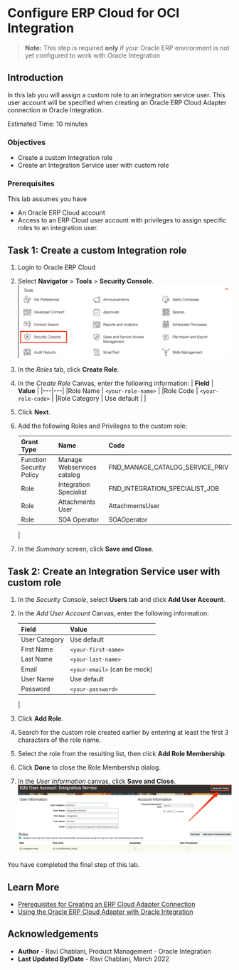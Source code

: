 # Configure ERP Cloud for OCI Integration

> **Note:** This step is required **only** if your Oracle ERP environment is not yet configured to work with Oracle Integration

## Introduction
In this lab you will assign a custom role to an integration service user. This user account will be specified when creating an Oracle ERP Cloud Adapter connection in Oracle Integration.

Estimated Time: 10 minutes

### Objectives
* Create a custom Integration role
* Create an Integration Service user with custom role


### Prerequisites
This lab assumes you have
* An Oracle ERP Cloud account
* Access to an ERP Cloud user account with privileges to assign specific roles to an integration user. 


## Task 1: Create a custom Integration role

1. Login to Oracle ERP Cloud

2. Select **Navigator** > **Tools** > **Security Console**.
    ![Open Security Console](images/erp-open-security-console.png)

3. In the *Roles* tab, click **Create Role**. 

4. In the *Create Role* Canvas, enter the following information:
    | **Field**  | **Value** |
    |---|---|
    |Role Name | `<your-role-name>` |
    |Role Code | `<your-role-code>` |
    |Role Category | Use default |
    |    

5. Click **Next**.

6. Add the following Roles and Privileges to the custom role:

    | Grant Type | Name | Code |
    | ---- | ---- | ---- |
    | Function Security Policy | Manage Webservices catalog | FND_MANAGE_CATALOG_SERVICE_PRIV
    | Role | Integration Specialist | FND_INTEGRATION_SPECIALIST_JOB
    | Role | Attachments User | AttachmentsUser |
    | Role | SOA Operator | SOAOperator |FND_MANAGE_CATALOG_SERVICE_PRIV | 
    | 


7. In the *Summary* screen, click **Save and Close**.

## Task 2: Create an Integration Service user with custom role

1. In the *Security Console*, select **Users** tab and click **Add User Account**.

2.  In the *Add User Account* Canvas, enter the following information:

    | **Field**  | **Value** |
    |---|---|
    |User Category | Use default |
    |First Name | `<your-first-name>` |
    |Last Name	 | `<your-last-name>` |
    |Email | `<your-email>` (can be mock)|
    |User Name | Use default |
    |Password | `<your-password>` |
    |

3. Click **Add Role**.

4. Search for the custom role created earlier by entering at least the first 3 characters of the role name. 

5. Select the role from the resulting list, then click **Add Role Membership**. 

6. Click **Done** to close the Role Membership dialog. 

7. In the *User Information* canvas, click **Save and Close**.
    ![Save user with added role](images/erp-user-with-roles.png)


You have completed the final step of this lab.

## Learn More
* [Prerequisites for Creating an ERP Cloud Adapter Connection](https://docs.oracle.com/en/cloud/paas/integration-cloud/erp-adapter/prerequisites-creating-connection.html)
* [Using the Oracle ERP Cloud Adapter with Oracle Integration
](https://docs.oracle.com/en/cloud/paas/integration-cloud/erp-adapter)

## Acknowledgements
* **Author** - Ravi Chablani, Product Management - Oracle Integration
* **Last Updated By/Date** - Ravi Chablani, March 2022